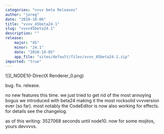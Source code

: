 ```yaml
---
categories: "vvvv beta Releases"
author: "joreg"
date: "2010-10-06"
title: "vvvv_45beta24.1"
slug: "vvvv45beta24.1"
description: ""
release: 
    major: "45"
    minor: "24.1"
    date: "2010-10-05"
    app_file: "sites/default/files/vvvv_45beta24.1.zip"
imported: "true"
---
```



![](_NODE10-DirectX Renderer_0.png) 

bug.
fix.
release. 

no new features this time. we just tried to get rid of the most annoying bogus we introduced with beta24 making it the most rocksolid vvvversion ever (so far). most notably the CodeEditor is now also working for effects. for details see the changelog.

as of this writing: 3527068 seconds until node10.
now for some mojitos,
yours devvvvs.